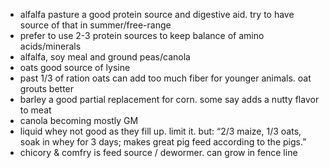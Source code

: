 * alfalfa pasture a good protein source and digestive aid. try to have source of that in summer/free-range
* prefer to use 2-3 protein sources to keep balance of amino acids/minerals
* alfalfa, soy meal and ground peas/canola
* oats good source of lysine
* past 1/3 of ration oats can add too much fiber for younger animals. oat grouts better
* barley a good partial replacement for corn. some say adds a nutty flavor to meat
* canola becoming mostly GM
* liquid whey not good as they fill up. limit it. but: “2/3 maize, 1/3 oats, soak in whey for 3 days; makes great pig feed according to the pigs.”
* chicory & comfry is feed source / dewormer. can grow in fence line